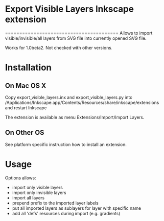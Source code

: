 # Export Visible Layers Inkscape extension
========================================
Allows to import visible/invisible/all layers from SVG file into currently opened SVG file.

Works for 1.0beta2. Not checked with other versions.

Installation
============

On Mac OS X
-----------
Copy export_visible_layers.inx and export_visible_layers.py into
/Applications/Inkscape.app/Contents/Resources/share/inkscape/extensions
and restart Inkscape

The extension is available as menu Extensions/Import/Import Layers.

On Other OS
-----------
See platform specific instruction how to install an extension.


Usage
=====

Options allows:
- import only visible layers
- import only invisible layers
- import all layers
- prepend prefix to the imported layer labels
- put all imported layers as sublayers for layer with specific name
- add all 'defs' resources during import (e.g. gradients)
